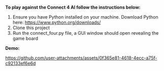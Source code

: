__To play against the Connect 4 AI follow the instructions below:__

1. Ensure you have Python installed on your machine. Download Python here: https://www.python.org/downloads/
2. Clone this project
3. Run the connect_four.py file, a GUI window should open revealing the game board


__Demo:__




https://github.com/user-attachments/assets/0f365e81-4618-4ecc-a75f-c92133ef6e6d

